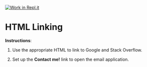 [![Work in Repl.it](https://classroom.github.com/assets/work-in-replit-14baed9a392b3a25080506f3b7b6d57f295ec2978f6f33ec97e36a161684cbe9.svg)](https://classroom.github.com/online_ide?assignment_repo_id=2989622&assignment_repo_type=AssignmentRepo)
# HTML Linking

**Instructions**:

1. Use the appropriate HTML to link to Google and Stack Overflow.

2. Set up the **Contact me!** link to open the email application. 
